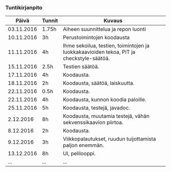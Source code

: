 ### Tuntikirjanpito
Päivä | Tunnit | Kuvaus
--------------- | ----- | ------
03.11.2016 | 1.75h | Aiheen suunnittelua ja repon luonti
10.11.2016 | 3h | Perustoimintojen koodausta
11.11.2016 | 4h | Ihme sekoilua, testien, toimintojen ja luokkakaavioiden tekoa, PIT ja checkstyle-säätöä.
15.11.2016 | 2.5h | Testien säätöä.
17.11.2016 | 4h | Koodausta.
18.11.2016 | 2h | Koodausta, säätöä, laiskuutta.
22.11.2016 | 0.5h | Koodausta.
22.11.2016 | 4h | Koodausta, kunnon koodia paloille.
25.11.2016 | 5h | Koodausta, testejä, javadoc.
2.12.2016 | 8h | Koodausta, muutamia testejä, vähän sekvenssikaavion piirtoa.
8.12.2016 | 2h | Koodausta.
9.12.2016 | 3h | Viikkopalautukset, ruudun tuijottamista paljon enemmän.
13.12.2016 | 8h | UI, pelilooppi.
... | ... | ...
